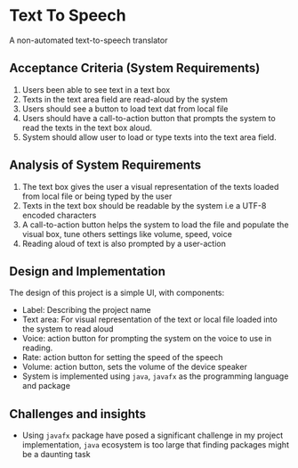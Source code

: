 # Text To Speech
A non-automated text-to-speech translator

## Acceptance Criteria (System Requirements)
1. Users been able to see text in a text box
2. Texts in the text area field are read-aloud by the system
3. Users should see a button to load text dat from local file
4. Users should have a call-to-action button that prompts the system to read the texts in the text box aloud.
5. System should allow user to load or type texts into the text area field.

## Analysis of System Requirements
1. The text box gives the user a visual representation of the texts loaded from local file or being typed by the user
2. Texts in the text box should be readable by the system i.e a UTF-8 encoded characters
3. A call-to-action button helps the system to load the file and populate the visual box, tune others settings like volume, speed, voice
4. Reading aloud of text is also prompted by a user-action

## Design and Implementation
The design of this project is a simple UI, with components:
- Label: Describing the project name
- Text area: For visual representation of the text or local file loaded into the system to read aloud
- Voice: action button for prompting the system on the voice to use in reading.
- Rate: action button for setting the speed of the speech
- Volume: action button, sets the volume of the device speaker
- System is implemented using `java`, `javafx` as the programming language and package 

## Challenges and insights
- Using `javafx` package have posed a significant challenge in my project implementation, `java` ecosystem is too large that finding packages might be a daunting task
